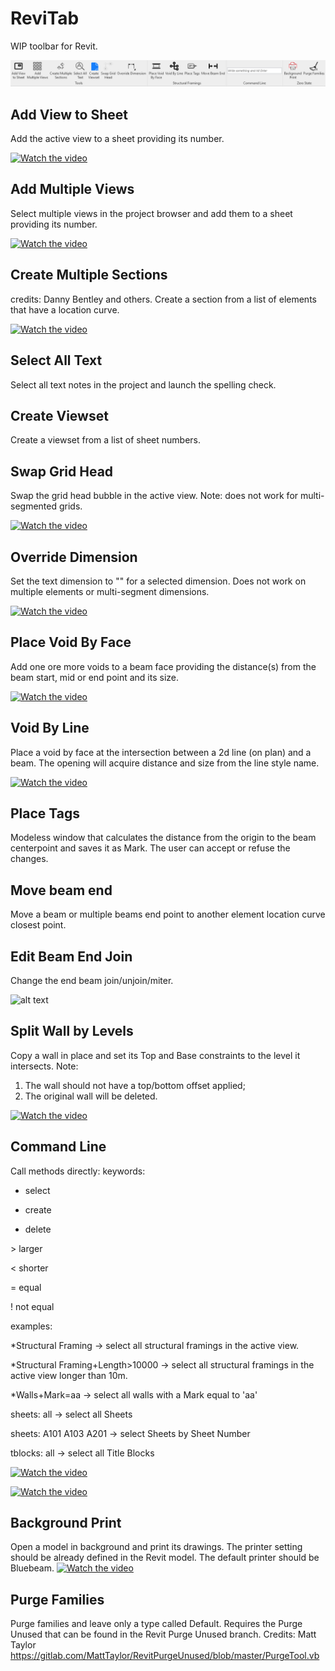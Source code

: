 # ReviTab
WIP toolbar for Revit. 

![IMG](images/reviTab.PNG)

## Add View to Sheet
Add the active view to a sheet providing its number.

[![Watch the video](https://img.youtube.com/vi/adpGT6SKGek/maxresdefault.jpg)](https://youtu.be/adpGT6SKGek)

## Add Multiple Views
Select multiple views in the project browser and add them to a sheet providing its number.

[![Watch the video](https://img.youtube.com/vi/nmRzktJehwo/maxresdefault.jpg)](https://youtu.be/nmRzktJehwo)

## Create Multiple Sections
credits: Danny Bentley and others. Create a section from a list of elements that have a location curve.

[![Watch the video](https://img.youtube.com/vi/mj504sYGDZM/maxresdefault.jpg)](https://youtu.be/mj504sYGDZM)

## Select All Text
Select all text notes in the project and launch the spelling check.

## Create Viewset
Create a viewset from a list of sheet numbers.

## Swap Grid Head
Swap the grid head bubble in the active view. Note: does not work for multi-segmented grids.

[![Watch the video](https://img.youtube.com/vi/bHYYYyHRt1o/maxresdefault.jpg)](https://youtu.be/bHYYYyHRt1o)

## Override Dimension
Set the text dimension to "" for a selected dimension. Does not work on multiple elements or multi-segment dimensions.

[![Watch the video](https://img.youtube.com/vi/OwpogSyYWfg/maxresdefault.jpg)](https://youtu.be/OwpogSyYWfg)

## Place Void By Face
Add one ore more voids to a beam face providing the distance(s) from the beam start, mid or end point and its size.

[![Watch the video](https://img.youtube.com/vi/fi9HgS9kjw4/maxresdefault.jpg)](https://youtu.be/fi9HgS9kjw4)

## Void By Line
Place a void by face at the intersection between a 2d line (on plan) and a beam. The opening will acquire distance and size from the line style name.

[![Watch the video](https://img.youtube.com/vi/jvsqUJG3uHA/maxresdefault.jpg)](https://youtu.be/jvsqUJG3uHA)

## Place Tags
Modeless window that calculates the distance from the origin to the beam centerpoint and saves it as Mark. The user can accept or refuse the changes.

## Move beam end
Move a beam or multiple beams end point to another element location curve closest point.

## Edit Beam End Join
Change the end beam join/unjoin/miter.

![alt text](https://i.imgur.com/7fruopZ.png)

## Split Wall by Levels
Copy a wall in place and set its Top and Base constraints to the level it intersects. 
Note: 
1. The wall should not have a top/bottom offset applied; 
2. The original wall will be deleted. 

[![Watch the video](https://img.youtube.com/vi/gcMeTedRd2o/maxresdefault.jpg)](https://youtu.be/gcMeTedRd2o)

## Command Line
Call methods directly:
keywords: 
* select
+ create
- delete

\> larger

< shorter

= equal

! not equal

examples:

\*Structural Framing -> select all structural framings in the active view.

\*Structural Framing+Length>10000 -> select all structural framings in the active view longer than 10m. 

\*Walls+Mark=aa -> select all walls with a Mark equal to 'aa'

sheets: all -> select all Sheets

sheets: A101 A103 A201 -> select Sheets by Sheet Number

tblocks: all -> select all Title Blocks

[![Watch the video](https://img.youtube.com/vi/axukGCgBRys/maxresdefault.jpg)](https://youtu.be/axukGCgBRys)

[![Watch the video](https://img.youtube.com/vi/56_nDryHPzA/maxresdefault.jpg)](https://youtu.be/56_nDryHPzA)

## Background Print
Open a model in background and print its drawings. The printer setting should be already defined in the Revit model. The default printer should be Bluebeam.
[![Watch the video](https://img.youtube.com/vi/dBtYdCITQhw/maxresdefault.jpg)](https://youtu.be/dBtYdCITQhw)

## Purge Families
Purge families and leave only a type called Default. Requires the Purge Unused that can be found in the Revit Purge Unused branch. Credits: Matt Taylor https://gitlab.com/MattTaylor/RevitPurgeUnused/blob/master/PurgeTool.vb
